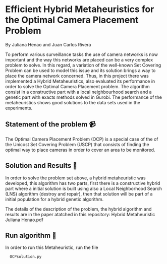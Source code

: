 # Efficient Hybrid Metaheuristics for the Optimal Camera Placement Problem

By Juliana Henao and Juan Carlos Rivera

To perform various surveillance tasks the use of camera networks is now important and the way this networks are placed can be a very complex problem to solve. In this regard, a variation of the well-known Set Covering Problem can be used to model this issue and its solution brings a way to place the camera network concerned. Thus, in this project there was implemented a Hybrid Metaheuristics, also evaluated its performance in order to solve the Optimal Camera Placement problem. The algorithm consist in a constructive part with a local neighbourhood search and a genetic part with exacts methods solved in Gurobi. The performance of the metaheuristics shows good solutions to the data sets used in the experiments.

## Statement of the problem 📹

The Optimal Camera Placement Problem (OCP) is a special case of the of the Unicost Set Covering Problem (USCP) that consists of finding the optimal way to place cameras in order to cover an area to be monitored.

## Solution and Results 🥨

In order to solve the problem set above, a hybrid metaheuristic was developed, this algorithm has two parts, first there is a constructive hybrid part where a initial solution is built using also a Local Neighborhood Search (LNS) algorithm (destroy and repair), then that solution will be part of a initial population for a hybrid genetic algorithm.

The details of the description of the problem, the hybrid algorithm and results are in the paper atatched in this repository: Hybrid Metaheuristic Juliana Henao.pdf

## Run algorithm 🏹

In order to run this Metaheuristic, run the file
 
```bash
  OCPsolution.py
```
